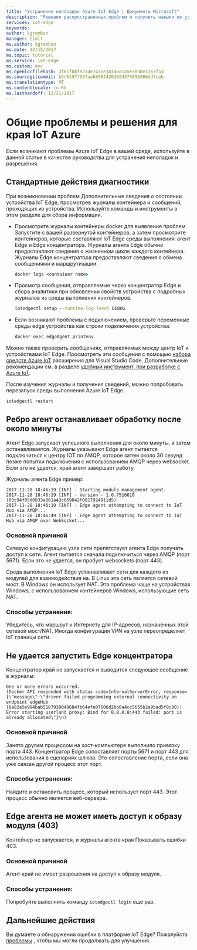 ```yaml
---
title: "Устранение неполадок Azure IoT Edge | Документы Microsoft"
description: "Решения распространенных проблем и получить навыки по устранению неполадок для Azure IoT Edge"
services: iot-edge
keywords: 
author: kgremban
manager: timlt
ms.author: kgremban
ms.date: 12/15/2017
ms.topic: tutorial
ms.service: iot-edge
ms.custom: mvc
ms.openlocfilehash: 3f61f0bf8234e747ae38146d1a5ea030e3163fa3
ms.sourcegitcommit: b5c6197f997aa6858f420302d375896360dd7ceb
ms.translationtype: MT
ms.contentlocale: ru-RU
ms.lasthandoff: 12/21/2017
---
```

# <a name="common-issues-and-resolutions-for-azure-iot-edge"></a>Общие проблемы и решения для края IoT Azure

Если возникают проблемы Azure IoT Edge в вашей среде, используйте в данной статье в качестве руководства для устранения неполадок и разрешения. 

## <a name="standard-diagnostic-steps"></a>Стандартные действия диагностики 

При возникновении проблем Дополнительные сведения о состоянии устройства IoT Edge, просмотрев журналы контейнера и сообщений, проходящих из устройства. Используйте команды и инструменты в этом разделе для сбора информации. 

* Просмотрите журналы контейнеры docker для выявления проблем. Запустите с вашей развернутой контейнеров, а затем просмотрите контейнеров, которые составляют IoT Edge среды выполнения: агент Edge и Edge концентратора. Журналы агента Edge обычно предоставляют сведения о жизненном цикле каждого контейнера. Журналы Edge концентратора предоставляют сведения о обмена сообщениями и маршрутизации. 

   ```cmd
   docker logs <container name>
   ```

* Просмотр сообщения, отправляемые через концентратор Edge и сбора аналитики при обновлении свойств устройства с подробных журналов из среды выполнения контейнеров.

   ```cmd
   iotedgectl setup --runtime-log-level DEBUG
   ```

* Если возникают проблемы с подключением, проверьте переменные среды edge устройства как строки подключения устройства:

   ```cmd
   docker exec edgeAgent printenv
   ```

Можно также проверить сообщениях, отправляемых между центр IoT и устройствами IoT Edge. Просмотреть эти сообщения с помощью [набора средств Azure IoT](https://marketplace.visualstudio.com/items?itemName=vsciot-vscode.azure-iot-toolkit) расширения для Visual Studio Code. Дополнительные рекомендации см. в разделе [удобный инструмент, при разработке с Azure IoT](https://blogs.msdn.microsoft.com/iotdev/2017/09/01/handy-tool-when-you-develop-with-azure-iot/).

После изучения журналы и получения сведений, можно попробовать перезапуск среды выполнения Azure IoT Edge.

   ```cmd
   iotedgectl restart
   ```

## <a name="edge-agent-stops-after-about-a-minute"></a>Ребро агент останавливает обработку после около минуты

Агент Edge запускает успешного выполнения для около минуты, а затем останавливается. Журналы указывают Edge агент пытается подключиться к центру IOT по AMQP, которое затем около 30 секунд позже попытки подключения с использованием AMQP через websocket. Если это не удается, край агент завершает работу. 

Журналы агента Edge пример:

```
2017-11-28 18:46:19 [INF] - Starting module management agent. 
2017-11-28 18:46:19 [INF] - Version - 1.0.7516610 (03c94f85d0833a861a43c669842f0817924911d5) 
2017-11-28 18:46:19 [INF] - Edge agent attempting to connect to IoT Hub via AMQP... 
2017-11-28 18:46:49 [INF] - Edge agent attempting to connect to IoT Hub via AMQP over WebSocket... 
```

### <a name="root-cause"></a>Основной причиной
Сетевую конфигурацию узла сети препятствует агента Edge получать доступ к сети. Агент пытается сначала подключиться через AMQP (порт 5671). Если это не удается, он пробует websockets (порт 443).

Среда выполнения IoT Edge устанавливает сети для каждого из модулей для взаимодействия на. В Linux эта сеть является сетевой мост. В Windows он использует NAT. Эта проблема чаще на устройствах Windows, с использованием контейнеров Windows, использующие сеть NAT. 

### <a name="resolution"></a>Способы устранения:
Убедитесь, что маршрут к Интернету для IP-адресов, назначенных этой сетевой мост/NAT. Иногда конфигурация VPN на узле переопределяет IoT границы сети. 

## <a name="edge-hub-fails-to-start"></a>Не удается запустить Edge концентратора

Концентратор край не запускается и выводится следующее сообщение в журналы: 

```
One or more errors occurred. 
(Docker API responded with status code=InternalServerError, response=
{\"message\":\"driver failed programming external connectivity on endpoint edgeHub (6a82e5e994bab5187939049684fb64efe07606d2bb8a4cc5655b2a9bad5f8c80): 
Error starting userland proxy: Bind for 0.0.0.0:443 failed: port is already allocated\"}\n) 
```

### <a name="root-cause"></a>Основной причиной
Занято другим процессом на хост-компьютере выполнило привязку порта 443. Концентратор Edge сопоставляет порты 5671 и порт 443 для использования в сценариях шлюза. Это сопоставление порта, если она уже связан другой процесс этот порт. 

### <a name="resolution"></a>Способы устранения:
Найдите и остановить процесс, который использует порт 443. Этот процесс обычно является веб-сервера.

## <a name="edge-agent-cant-access-a-modules-image-403"></a>Edge агента не может иметь доступ к образу модуля (403)
Контейнер не запускается, и журналы агента края Показывать ошибки 403. 

### <a name="root-cause"></a>Основной причиной
Агент край не имеет разрешения на доступ к образу модуля. 

### <a name="resolution"></a>Способы устранения:
Попробуйте выполнить команду `iotedgectl login` еще раз.

## <a name="next-steps"></a>Дальнейшие действия
Вы думаете о обнаружении ошибки в платформе IoT Edge? Пожалуйста [проблемы](https://github.com/Azure/iot-edge/issues) , чтобы мы могли продолжать для улучшения. 
